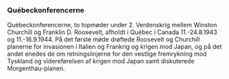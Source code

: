 ### Québeckonferencerne


Québeckonferencerne, to topmøder under 2. Verdenskrig mellem Winston Churchill og Franklin D. Roosevelt, afholdt i Québec i Canada 11.-24.8.1943 og 11.-16.9.1944. På det første møde drøftede Roosevelt og Churchill planerne for invasionen i Italien og Frankrig og krigen mod Japan, og på det andet enedes de om retningslinjerne for den vestlige fremrykning mod Tyskland og videreførelsen af krigen mod Japan samt diskuterede Morgenthau-planen.